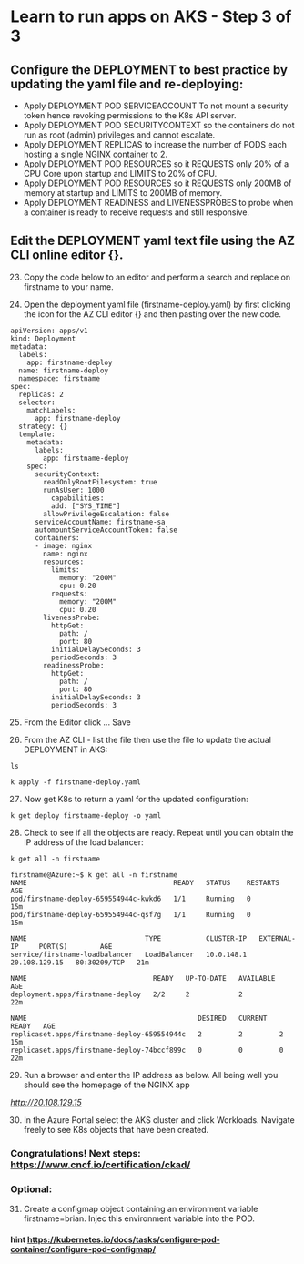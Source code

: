 # Learn to run apps on AKS - Step 3 of 3

## Configure the DEPLOYMENT to best practice by updating the yaml file and re-deploying:

- Apply DEPLOYMENT POD SERVICEACCOUNT To not mount a security token hence revoking permissions to the K8s API server.
- Apply DEPLOYMENT POD SECURITYCONTEXT so the containers do not run as root (admin) privileges and cannot escalate.
- Apply DEPLOYMENT REPLICAS to increase the number of PODS each hosting a single NGINX container to 2.
- Apply DEPLOYMENT POD RESOURCES so it REQUESTS only 20% of a CPU Core upon startup and LIMITS to 20% of CPU.
- Apply DEPLOYMENT POD RESOURCES so it REQUESTS only 200MB of memory at startup and LIMITS to 200MB of memory.
- Apply DEPLOYMENT READINESS and LIVENESSPROBES to probe when a container is ready to receive requests and still responsive.

## Edit the DEPLOYMENT yaml text file using the AZ CLI online editor {}. 

23. Copy the code below to an editor and perform a search and replace on firstname to your name.  

24. Open the deployment yaml file (firstname-deploy.yaml) by first clicking the icon for the AZ CLI editor {} and then pasting over the new code.

```
apiVersion: apps/v1
kind: Deployment
metadata:
  labels:
    app: firstname-deploy
  name: firstname-deploy
  namespace: firstname
spec:
  replicas: 2
  selector:
    matchLabels:
      app: firstname-deploy
  strategy: {}
  template:
    metadata:
      labels:
        app: firstname-deploy
    spec:
      securityContext:
        readOnlyRootFilesystem: true
        runAsUser: 1000
          capabilities:
          add: ["SYS_TIME"]
        allowPrivilegeEscalation: false
      serviceAccountName: firstname-sa
      automountServiceAccountToken: false
      containers:
      - image: nginx
        name: nginx
        resources:
          limits:
            memory: "200M"
            cpu: 0.20
          requests:
            memory: "200M"
            cpu: 0.20
        livenessProbe:
          httpGet:
            path: /
            port: 80
          initialDelaySeconds: 3
          periodSeconds: 3
        readinessProbe:
          httpGet:
            path: /
            port: 80
          initialDelaySeconds: 3
          periodSeconds: 3    
```

25. From the Editor click ... Save

26. From the AZ CLI - list the file then use the file to update the actual DEPLOYMENT in AKS:

```
ls
```

```
k apply -f firstname-deploy.yaml
```

27. Now get K8s to return a yaml for the updated configuration:

```
k get deploy firstname-deploy -o yaml
```

28. Check to see if all the objects are ready. Repeat until you can obtain the IP address of the load balancer: 

```
k get all -n firstname
```

```
firstname@Azure:~$ k get all -n firstname
NAME                                    READY   STATUS    RESTARTS   AGE
pod/firstname-deploy-659554944c-kwkd6   1/1     Running   0          15m
pod/firstname-deploy-659554944c-qsf7g   1/1     Running   0          15m

NAME                             TYPE           CLUSTER-IP   EXTERNAL-IP     PORT(S)        AGE
service/firstname-loadbalancer   LoadBalancer   10.0.148.1   20.108.129.15   80:30209/TCP   21m

NAME                               READY   UP-TO-DATE   AVAILABLE   AGE
deployment.apps/firstname-deploy   2/2     2            2           22m

NAME                                          DESIRED   CURRENT   READY   AGE
replicaset.apps/firstname-deploy-659554944c   2         2         2       15m
replicaset.apps/firstname-deploy-74bccf899c   0         0         0       22m
```

29. Run a browser and enter the IP address as below. All being well you should see the homepage of the NGINX app 

*http://20.108.129.15*

30. In the Azure Portal select the AKS cluster and click Workloads. Navigate freely to see K8s objects that have been created.

### Congratulations! Next steps: https://www.cncf.io/certification/ckad/

### Optional: 

31. Create a configmap object containing an environment variable firstname=brian. Injec this environment variable into the POD. 
#### hint https://kubernetes.io/docs/tasks/configure-pod-container/configure-pod-configmap/




    






